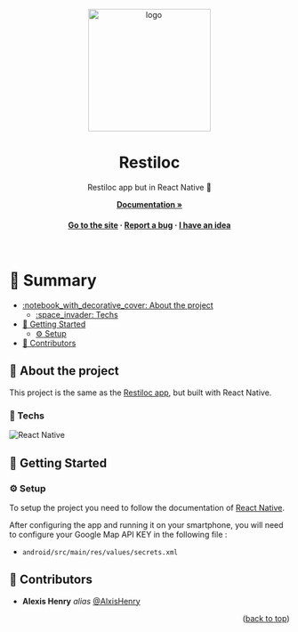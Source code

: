 <a name="readme-top"></a>

<div align="center">

  <img src="https://cdn.alexishenry.eu/shared/images/restiloc-logo-full.svg" alt="logo" width="220" height="auto" />
  <h1>Restiloc</h1>
  
  <p>
    Restiloc app but in React Native 🌟
  </p>

<a href="https://github.com/Restiloc/docs"><strong>Documentation »</strong></a>

<h4>
    <a href="https://restiloc.github.io/landing/">Go to the site</a>
  <span> · </span>
    <a href="https://github.com/Restiloc/restiloc/issues">Report a bug</a>
  <span> · </span>
    <a href="https://github.com/Restiloc/restiloc/issues">I have an idea</a>
  </h4>
</div>

<br/>

# :notebook_with_decorative_cover: Summary

- [:notebook\_with\_decorative\_cover: About the project](#star2-about-the-project)
  * [:space\_invader: Techs](#space_invader-techs)
- [:toolbox: Getting Started](#toolbox-getting-started)
  * [:gear: Setup](#gear-setup)
- [:wave: Contributors](#wave-contributors)

## :star2: About the project

This project is the same as the [Restiloc app](https://github.com/Restiloc/restiloc), but built with React Native.

### :space_invader: Techs

![React Native](https://img.shields.io/badge/react_native-%2320232a.svg?style=for-the-badge&logo=react&logoColor=%2361DAFB)

## :toolbox: Getting Started

### :gear: Setup

To setup the project you need to follow the documentation of [React Native](https://reactnative-dev.translate.goog/docs/environment-setup?_x_tr_sl=en&_x_tr_tl=fr&_x_tr_hl=fr&_x_tr_pto=sc).

After configuring the app and running it on your smartphone, you will need to configure your Google Map API KEY in the following file :

- `android/src/main/res/values/secrets.xml`

## :wave: Contributors

* **Alexis Henry** _alias_ [@AlxisHenry](https://github.com/AlxisHenry)

<p align="right">(<a href="#readme-top">back to top</a>)</p>
